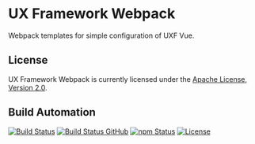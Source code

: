 # UX Framework Webpack

Webpack templates for simple configuration of UXF Vue.

## License

UX Framework Webpack is currently licensed under the [Apache License, Version 2.0](http://www.apache.org/licenses/).

## Build Automation

[![Build Status](https://app.travis-ci.com/hivesolutions/uxf-webpack.svg?branch=master)](https://travis-ci.com/github/hivesolutions/uxf-webpack)
[![Build Status GitHub](https://github.com/hivesolutions/uxf-webpack/workflows/Main%20Workflow/badge.svg)](https://github.com/hivesolutions/uxf-webpack/actions)
[![npm Status](https://img.shields.io/npm/v/uxf-webpack.svg)](https://www.npmjs.com/package/uxf-webpack)
[![License](https://img.shields.io/badge/license-Apache%202.0-blue.svg)](https://www.apache.org/licenses/)
